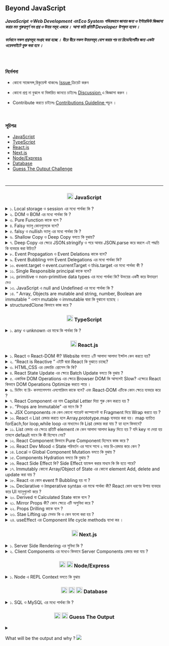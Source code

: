 ## Beyond JavaScript

##### JavaScript ও Web Development এর Eco System গভিরভাবে জানার জন্য ও ইন্টারভিউ জিজ্ঞাসা করার মত গুরুত্বপূর্ণ সব প্রশ্ন ও উত্তর সমূহ একত্রে । আশা করি প্রতিটি Developer উপকৃত হবেন ।

##### বর্তমানে সকল  প্রশ্নসমুহ সংগ্রহ  করা হচ্ছে ।  ধীরে ধীরে সকল উত্তরসমূহ যোগ  করার  পর  তা  রিডেবিলেটির জন্য একটা  ওয়েবসাইটে যুক্ত করা  হবে । 


<!--
##### সকল কন্ট্রিবিউটোরস যাদের প্রতি কৃতজ্ঞতা প্রকাশ করছি।

<img src="https://contrib.rocks/image?repo=yeasin-2002/Beyond-JavaScript" />
 -->

<br>

### নির্দেশনা

- কোনো সাজেসন্স,রিকুয়েস্ট থাকলেঃ <a href="https://github.com/yeasin-2002/We-Do-not-Know-JS/issues"> Issue </a> ক্রিয়েট করুন

- কোনো প্রশ্ন না বুঝলে বা বিস্তারিত জানতে চাইলেঃ <a href="https://github.com/yeasin-2002/We-Do-not-Know-JS/discussions"> Discussion </a> এ জিজ্ঞাসা করুন ।

- Contribute করতে চাইলেঃ <a href="https://github.com/yeasin-2002/We-Do-not-Know-JS/blob/main/CONTRIBUTING.md"> Contributions Guideline </a> পড়ুন ।

<br>

### সূচিপত্র

- [JavaScript](#js)
- [TypeScript](#ts)
- [React.js](#reactjs)
- [Next.js](#nextjs)
- [Node/Express](#node-express)
- [Database](#database)
- [Guess The Output Challenge](#GTO)

<br>

<hr>

<h3 align="center" id="js"><img src="https://skillicons.dev/icons?i=js" width="20" />  JavaScript</h3>

<div>

<details>
<summary> ১.  Local storage ও  session   এর মধ্যে পার্থক্য কি ?  </summary>

#### <span style="color:#f43f5e;">উঃ</span> local storage ও session এর মধ্যে পার্থক্য হলোঃ

| পার্থক্য  | Local Storage                                                        | Session Storage            |
| --------- | -------------------------------------------------------------------- | -------------------------- |
| স্থায়ীত্ব | মা্যানুয়ালি বা প্রোগ্রামিক্যালি ব্রাউজার ডাটা ক্লিয়ার না করা পর্যন্ত | ট্যাব ক্লোস করার সাথে সাথে |
| এভাইলেবল  | সকল window তেই                                                       | নির্দিষ্ট ট্যাবেই          |
| উপযোগী    | দীর্ঘ সময় ডাটা রাখায়                                                 | আল্প সময় ডাটা রাখায়        |

</details>

<details>
<summary> ২. DOM ও BOM এর মধ্যে পার্থক্য কি ?  </summary>

#### BOM ও DOM ব্রাউজারের JavaScript এর Window Object এর উপাদান । ব্রাউজারে সকল কিছু window নামের একটা master object এর থেকে একসেস করা যায়

BOM ও DOM এর মধ্যে পার্থক্য হলোঃ

| বিষয়          | DOM                                                              | BOM                                                |
| ------------- | ---------------------------------------------------------------- | -------------------------------------------------- |
| পূর্ননাম      | Document Object Model                                            | Browser Object Model                               |
| ব্যখ্যা       | HTML ও XML documents যার মাধ্যমে হোস্ট এনভাইরমেন্ট এর স্ট্রাকচার | ব্রাউজার স্পেসিফিক ফাংশনালিটি                      |
| উপাদান        | Elements, Attributes, Text, etc.                                 | Window, Screen, Location, History, Navigator, etc. |
| নিয়ন্ত্রনকারী | W3C                                                              | প্রতিটি ব্রাউজারে ভিন্ন ভিন্নভাবে ইম্প্লিমেন্ট করে |

</details>

<details>
<summary>৩.  Pure Function কাকে বলে ?     </summary>

#### Computer Science এর ভাষায় যে সকল function ইন্টার্নাল লজিক নিয়ে থাকে ও একই Input এর জন্য একই Output দিয়ে থাকে তাকে Pure Function বলে ।

এর ২টা বৈশিষ্ট থাকে

- নিজের বিজনেস লজিক নিয়ে কনসার্ন ।
- Same Input এর জন্য Same output দিয়ে থাকে ।

Pure Function এর উদাহরণঃ

<img src="./assets/pureFnExample.png"  width="500px" />

এখানে pureFn কে Input হিসেবে যতবারই ২ দেয়া হবে এটি প্রতিবার ৪ রিটার্ন করবে ।

এখানে Pure function নীতি ২টি সঠিকভাবে ফলো করা হয়েছে ।

১. প্রতিবার same input এর জন্য same output দিবে ।

২. বাহিরের কোনো প্রকার স্টেট বা কিছু প্ররিরর্তন করে নাই

অপরদিকে,

<img src="./assets/impureFnExample.png"  width="500px" />

impureFn এর ক্ষেত্রে Pure function নীতি ২টি সঠিকভাবে ফলো করা হয়নি ।

১. প্রতিবার same input দিলেও আলাদা আলাদা output দিচ্ছে ।

২. এটি বাহিরের count variable পরিবর্তন করছে, অর্থাৎ শুধুমাত্র নিজের লজিক নিয়ে কনসার্ন না , function টি নিজের body এর বাহিরের কিছু পরিবর্তন করে ফেলেছে ।

তাই এটি pure function না ।

</details>

<details>
<summary>৪.  Falsy  ভ্যালু কোনগুলেকে বলে?  </summary>

#### 0, "", null, undefined, NaN, false এগুলোকে falsy ভালু বলে ।

</details>

<details>
<summary>৫.  falsy ও  nullish ভ্যালু এর মধ্যে পার্থক্য কি ?  </summary>

#### Falsy value বলতে 0, "", null, undefined, NaN, false কে বুঝায় এবং nullish value বলতে null, undefined কে বুঝায় ।

nullish value মুলত falsy value এর সাবসেট ।

##### ওপারেটর

- falsy value এর জন্য || দিয়ে চেক করা যায়
- nullish value ডিটেক্ট করতে ?? ব্যবহার করা হয়

</details>

 <details>
 <summary>৬.   Shallow Copy ও Deep Copy বলতে কি বুঝায়?   </summary>

#### কোনো Object বা Array ১ লেভেল ডিপ কপি করতে গেলে তাকে Shallow Copy বলে । আর ২ লেভেল বা ততোধিক ডিপ কপি করতে গেলে তাকে Deep Copy বলে ।

#### উদাহরণঃ

১. Shallow Copy

  <img src="./assets/shallowCopyExample.png" width="500px" >

এখানে,
original array কে Spread Oparetor দিয়ে কপি করা হয় ।
যেহেতু origianl array এর মাঝে অবজেক্ট আছে তাই এখানে অবজেক্ট এর ক্ষেত্রে একই রেফারেন্স দিয়ে কপি হয়েছে । তাই যখন আমরা original array এর অবজেক্ট এর কোনো প্রপার্টি চেঞ্জ করবো তখন কপি করা array এর অবজেক্ট এর কোনো প্রপার্টি চেঞ্জ হয়ে যাবে ।

২. Deep Copy

  <img src="./assets/deepCopyExample.png" width="500px" >

এখানে,
original object কে Spread Oparetor দিয়ে কপি করা হয় এবং তার পাশাপাশি এর ভিতরের Object কেউ আবার Spread Oparetor দিয়ে কপি করা হয়েছে । তাই এডি ২ লেভেল নেস্টেড হবার পরো সম্পুর্ন Deeply Copy হয়ে

Tips: অনেক লেভেলের ডিপ কোনো Object/Array যদি Immutadly পরিবর্তন

 </details>

<details>
<summary>৭.  Deep Copy   এর ক্ষেত্রে JSON.stringify ও পরে আবার JSON.parse করে  করলে এই  পদ্ধতি কি ব্যবহার করা  উচিত?    </summary>

### Deep Copy এর ক্ষেত্রে JSON.stringify ও পরে আবার JSON.parse করা হয় যা আসলে উচিত না ।

যেমনঃ

<img src="./assets/json_strinify_persepng.png" width="500px" >

কারনঃ

- যদি কোনো `Object` এর মধ্যে কোনো `funtion` থাকে তাহলে সেটি `JSON.stringify` করলে সেটি `String` হয়ে যায় । এবং সেটি পরে আবার `JSON.parse` করলে সেটি `String` থেকে অবজেক্ট হয়ে যায় । কিন্তু সেটি `funtion` হওয়া সত্ত্বেও সেটি `funtion` হিসেবে কাজ করবে না । কারন সেটি `String` হয়ে গেছে । তাই এই পদ্ধতি ব্যবহার করা উচিত না ।

- `Object` হলো `JavaScript` এর বিশেষ ডাটা টাইপ , এক্ষেত্রে এর ফলে এটি `String` হয়ে যাবে এবং সেটি পরে আবার `Object` হিসেবে কাজ করবে না অনেক ক্ষেত্রে কারন এর Prototype কে সেটি হারিয়ে যাবে ।

</details>

 <details>
 <summary>৮.  Event Propagation ও Event Delations  কাকে বলে?  </summary>
 
 ### Event Propagation
  JavaScript-এ Event Propagation হলো একটি ইভেন্ট হ্যান্ডলিং প্রক্রিয়া যা তিনটি ফেজে ঘটে: Capturing Phase, Target Phase, এবং Bubbling Phase. এই তিনটি ফেজে ঘটে একটি ইভেন্ট হ্যান্ডলিং প্রক্রিয়া।

### Event Delations

প্যারেন্ট এলিমেন্ট এর উপর একটি ইভেন্ট হ্যান্ডলার সেট করে এবং এই ইভেন্ট হ্যান্ডলার এর মাধ্যমে চাইল্ড এলিমেন্ট এর উপর ইভেন্ট হ্যান্ডলার সেট করা হয় তাকে Event Delations বলে ।

 </details>

  <details>
  <summary>৯.  Event Bubbling  বনাম Event Delegations এর মধ্যে  পার্থক্য কি?  </summary>
  Ans:
  </details>

  <details>
  <summary> ১০.  event.target ও event.currentTarget ও this.target  এর মধ্যে পার্থক্য কী ? </summary>
  Ans: 
  </details>

  <details>
  <summary>১১. Single Responsible principal কাকে বলে?  </summary>
  Ans:
  </details>

  <details>
  <summary>১২.  primitive ও   non-primitive data types  এর  মধ্যে  পার্থক্য কি? উভয়ের একটী করে উদাহরণ দেও
   </summary>

Ans:

  </details>

  <details>
<summary> ১৩. JavaScript এ   null and Undefined এর মধ্যে পার্থক্য কি ?   </summary>

- নাল এর সাধারণ ব্যবহার
  একটি ফাংশন প্যারামিটার হিসাবে, এর অর্থ হল যে ফাংশন প্যারামিটার কোনও অবজেক্ট নয়

```javascript
function myFn(obj) {
  if (null == obj) {
    // code
  }
}
```

- অবজেক্ট প্রোটোটাইপ চেইন শেষ হিসাবে

```javascript
Object.getPrototypeOf(Object.prototype);
```

- ভেরিয়েবলটি মুক্ত করার সময়, ভেরিয়েবলটিকে নাল বরাদ্দ করুন

```javascript
let o = {
  code: 'abc'
};
o = null;
```

- অপরিশোধিত এর সাধারণ ব্যবহার
  ভেরিয়েবল ঘোষিত হলেও নির্ধারিত নয়, ভেরিয়েবলের মান নির্ধারিত হয়

```javascript
let o;
console.log(o); //undefined
```

- ফাংশনটি সরবরাহ করা উচিত যে পরামিতি কল করার সময় সরবরাহ করা হয় না, তারপরে প্যারামিটারের মান সরবরাহ করা হয় না

```javascript
function myFn(o) {
  console.log(o);
}
myFn(); //undefined
```

- বৈশিষ্ট্য যা অবজেক্টটি ধারণ করে না, মানটি সংজ্ঞায়িত

```javascript
let o = {
  code: 'abc'
};
console.log(o.name); //undefined
```

- যখন ফাংশনটি কোনও মান ফেরত দেয় না, এটি ডিফল্টরূপে অপরিবর্তিত থাকে

```javascript
function myFn(obj) {
  obj = 'a';
}
console.log(myFn()); //undefined
```

- নাল এবং undefined মধ্যে মিল
  বুলিয়ান রূপান্তরিত হলে মিথ্যা

```javascript
console.log(Boolean(null)); // false
console.log(Boolean(undefined)); // false
```

নাল এবং undefined মধ্যে পার্থক্য
কোনও সংখ্যায় রূপান্তরিত করার সময় ফলাফলটি পৃথক। নাল রূপান্তরকরণের ফলাফলটি 0 এর একটি বৈধ সংখ্যা মান এবং অপরিবর্তিত রূপান্তরের ফলাফল NaN হয়।

```javascript
console.log(Number(null)); // 0
console.log(Number(undefined)); // NaN
```

- দুটি প্রকারের ধরন পৃথক, নাল প্রকারের অবজেক্ট এবং undefined প্রকারটি undefined।

```javascript
console.log(typeof null); //object
console.log(typeof undefined); //undefined
```

- নাল এবং undefined তুলনা করুন
  নাল এবং undefined মধ্যে পার্থক্য করার জন্য, শুধুমাত্র একত্রিত হতে পারে cong একত্রিত করে, এটি দুটি প্রকারের সমান কিনা তা কঠোরভাবে তুলনা করবে।

```javascript
console.log(Boolean(null == undefined)); // true
console.log(Boolean(null === undefined)); // false
```

- যোগফল

উপরের তুলনার পরে, আমাদের এই দুটি প্রকারের একটি স্পষ্ট ধারণা রয়েছে। সাধারণত যখন কোডটি লেখার সময় কোনও ভেরিয়েবলের একটি কার্যকর মান আছে কিনা তা আমরা বিচার করি তখন আমাদের দুজনের মধ্যে পার্থক্য করার প্রয়োজন হয় না, কেবল এটি বুলিয়ান টাইপ হিসাবে ব্যবহার করুন। কিন্তু যখন সম্পত্তিটি রয়েছে কিনা তা বিচার করার দরকার রয়েছে, আমাদের অবশ্যই টাইপটি কঠোরভাবে অবধারিত হিসাবে বিচার করতে হবে। অবশেষে, আমরা যদি একটি সংখ্যাসূচক মান পাস করি তবে অবশ্যই আমাদের প্রথমে রায় দিতে হবে, এবং সরাসরি একটি সংখ্যার ধরণের কাছে সরাসরি কাস্ট করা যাবে না, অন্যথায় নাল আমাদের অস্বাভাবিক ফলাফল পেতে বাধ্য করবে এবং অপরিবর্তিত সরাসরি অবৈধ ফলাফলের এনএএন গণনা করবে।

</details>

<details>
<summary> ১৪.  “  Array, Objects are mutable and string, number, Boolean  are immutable “ এখানে mutable ও immutable দ্বারা কি বুঝানো  হয়েছে ।  </summary>

### Ans:

</details>

<details>
<summary>  structuredClone  কিভাবে কাজ করে ?  </summary>
<span style='color:#f43f5e;'>উঃ</span>

<img  src="./assets/structuredClone.png" width="500px"  />

কোনো একটী Object/Array কে Copy করতে হলে আমরা সাধারনত `spread operator` বা `Slice` ব্যবহার করি ।

যেমন

```jsx
const skill = ['html', 'css', 'js'];

const cloneWithSlice = skill.slice();
const cloneSpread = [...skill];
```

কিন্তু যদি এটি আরও ভিতর আরও আবার কোনো Array/Object থাকত তখন সেই পার্ট নিজেদের আবার Spread দিয়ে করা প্রয়োজন Deep Copy করতে হলে ।

সহজে করতে আমরা সবাই Immer ব্যবহার করি যা একটি থার্ড পার্টি লাইব্রেরি । তবে বর্তমানে JavaScript এর বিল্ড ইন মেথদ আছে যা দিয়ে সহজে এটি করা যেতে পারে ।

```jsx
const person = {
  name: 'yeasin',
  skill: ['typeScript', 'react']
};

const cloneWithStructured = structuredClone(person);
```

### **[Syntax](https://developer.mozilla.org/en-US/docs/Web/API/structuredClone#syntax)**

```jsx
structuredClone(value);
structuredClone(value, options);
```

### Reference

- [MDN](https://developer.mozilla.org/en-US/docs/Web/API/structuredClone#syntax)
- [MDN The structured clone algorithm](https://developer.mozilla.org/en-US/docs/Web/API/Web_Workers_API/Structured_clone_algorithm)
- [Can I use](https://caniuse.com/?search=structuredClone)
- You Tube: **[James Q Quick](https://www.jamesqquick.com/blog/deep-clones-javascript-structuredclone/)**

# Warning:

- এটি `ES2022` এর ফিচার তাই Node 17+ ও লেটেস্ট ব্রাউজারে সাপোর্ট করে শুধু । এক্ষেত্রে `TypeScript` ব্যবহার করা হলে `Perser` হিসেবে ব্যবহার করলে তখন এটি চাইলে আগের কোনো `JS Verson` এ কনভার্ট করতে পারেন ।
- কোনো Object এর ক্ষেত্রে যদি `functions` থাকে তাহলে সেটির ক্ষেত্রে এটি Deep Copy করতে পারে না

</details>

</div>

<h3 align="center" id="ts"><img src="https://skillicons.dev/icons?i=ts" width="20" />  TypeScript</h3>

<div>
<details>
<summary>১. any  ও unknown এর মাঝে কি পার্থক্য কি ?  </summary>

#### <span style="color:#f43f5e;">উঃ</span> any এবং unknown উভয়ই TypeScript এর বিশেষ ধরনের টাইপ যা যে কোন variable এ ডিক্লেয়ার করা যায় , তবে এগুলি বিভিন্ন পরিস্থিতিতে ব্যবহার করা হয়:

- `any` : এই টাইপটি TypeScript Officially নিজেরা Recommend করে না । আপনি একটি `any` টাইপে যে কোন মান নির্ধারণ করতে পারেন এবং কোন কম্পাইল সময় চেক ছাড়াই একটি `any` টাইপের যে কোন বৈশিষ্ট্য অ্যাক্সেস করতে পারেন। এটি একটি ভেরিয়েবলের জন্য টাইপ চেকিং থেকে বাদ দেওয়ার মতো।

- `unknown` : এই টাইপটি `any` এর টাইপ-নিরাপদ বিকল্প । একটি `unknown` টাইপে যে কোন মান নির্ধারণ করতে পারা যাবে , তবে আপনি কোন প্রকার টাইপ চেকিং না করলে একটি `unknown` টাইপের যে কোন বৈশিষ্ট্য অ্যাক্সেস করতে, তাদের কল করতে / বানাতে করতে বা যে কোন expresstions ব্যবহার করতে পারবেন না (সমানতা চেক ছাড়া)।
</details>

</div>

<h3 align="center" id="reactjs"><img src="https://skillicons.dev/icons?i=react" width="20" />  React.js</h3>

<div> 
 <details>
 <summary> ১.  React ও React-DOM কী? Website বানাতে ২টি আলাদা আলাদা ইন্সটল কেন করতে  হয়?  </summary>
 
React.js বলতে React ও React-DOM  এর সমন্বয়ে একটা  প্যাকেজ বুঝায় । যদিও ২টি আলাদা আলদা ভূমিকা রাখে  ।

##### React : এটি মূলত JavaScript ওয়েব ও অ্যাপ এর জন্য একটি প্যাকেজ ও কাচামাল বলা যায় ।

কিভাবে রিয়েক্ট কাজ করবে তার নির্ধারণ করে ।

##### React-DOM : Browser DOM এর একটি কপি বা শেডো ডম । মূলত React এ কোনো State পরিবর্তন হলে সেটি আগে Virtual-DOM (V-DOM) এ সেটি পরিবর্তন করে এবং তা ডিফিং বা রি- কনসালেসশন এলগোরিদম এর মাধ্যমে কোন component এ পরিবর্তন হয়েছে সেটি এই খসড়া ডমে পরিবর্তনের এরপর সারর্জিক্যাল অপারেশনের এর মাধ্যমে মূল ডমে পরিরর্তন করে

 </details>

 <details>
 <summary>২.  “React is Reactive ” এইটি দ্বারা React কি  বুঝাতে চাচ্ছে? </summary>
 
 ### React এর কোনো State   পরিবর্তনের সাথে সাথে Component Re-render এর মাধ্যমে Updated Sate টি Brower DOM এ  Automatically পরিরর্তন করে ।  তাই বলে হয় রিয়েক্ট রিয়েক্টিভ  মানে State  পরিবর্তনের  সাথে সাথে তা রিয়েক্ট করে ও তার  ফলাফল মূল ডমে রিফলেক্ট করে

 </details>

 <details>
 <summary>৩.  HTML,CSS  এর রেন্ডারিং প্রোসেস কি কি?  </summary>
 Ans:
 </details>
 
 <details>
 <summary>৪.  React State Update এর ক্ষেত্রে Batch Update বলতে কি বুঝায় ? </summary>

### React এর কোনো State Update হলে তা সাথে সাথে মূল ডমে পরিবর্তন রিফলেক্ট করে না । অর্থাৎ, একত্রে পরিবর্তিত Sate সমূহ মূল ডমে Update করে ।

অনেক State একত্রে গ্রুপ আকারে update করাকেই Batch Update বলা হয় ।

 </details>

 <details>
 <summary>৫.  একাধিক DOM Operations এর ক্ষেত্রে Browser DOM  কি আসলেই Slow?   এক্ষেত্রে React  কিভাবে DOM Operations Optimize করতে পারে ।  </summary>
 
###  Browser DOM Operations  Slow নয় তবে পার্সিনং থেকে  Display পার্ট    প্রতি অপারেশনের  করতে হয় ।    এক্ষেত্রে React.js Batch Update এর মাধ্যমে   একত্রে সব State update  করে ।

#### ফলে কম ওপারেশন হয় সেটির ক্ষেত্রে কম Parsing and Display process থাকায় DOM Optimize হয়

 </details>

 <details>
 <summary>৬.  ডিফিং বা  রি- কনসালেসশন এলগোরিদম কাকে বলে? এবং React-DOM এটিকে কোন ক্ষেত্রে ব্যবহার  করে ? </summary>
Application এর কোনো State পরিবর্তন হলে সেটি  রেন্ডার ট্রি এর মাঝে খুজঝে তা মূল ডমে তা update  করতে  Diffing Algorithm  ব্যবহার করা হয় ।

#### মূলত, রিয়েক্ট একটি Component Tree বা Render Tree মেইন্টাইন করে । তাই কোনো Component এ State পরিবর্তন হলে সেই Component টি রেন্ডার ট্রি থেকে খুজে বের করার জন্য যে Algorithm ব্যবহার করে তাকে ডিফিং বা রি- কনসালেসশন এলগোরিদম বলে ।

 </details>

 <details>
 <summary>৭.  React Component এর নাম Capital Letter দিয়া শুরু কেন করতে হয় ?  </summary>
 Application এর function  JSX  রিটার্ন করতে পারে আবার অন্য যেকোনো ভ্যালু ।

এক্ষেত্রে কোনটি JSX রিটার্ন করে এমন , অর্থাৎ কোনটী কোম্পোনেন্ট আর কোনটি সাধারণ function তার নির্নয়ের জন্য Component এর নামে Capital Letter দিয়ে শুরু করতে হয় ।

 </details>

 <details>
 <summary> ৮.  “Props are Immutable” এর মানে কি ?  </summary>
 
Immutable এর মানে অপরিবর্তনযোগ্য ।  সাধারনত modifications  করা  যাবে না এমন বুঝায় তবে Replace করা যাবে  এমন । 
 React Components এর  Props হিসেবে একটি Object পেয়ে থাকি  ।

যেমনঃ

```jsx
**export const ReactComponentsDemo = (props) => {
 const {name,id} = props;

  return <div >index</div>;
};**
```

এই Props নামের Object a আমরা name, id পাচ্ছি ।

উদাহরণ হিসেবে এমন ধরতে পারি,

```jsx
{
id: 1,
name: "yeasin",
}
```

এক্ষেত্রে কোনো কারনে বা কোনো event এর মাধ্যমে state পরিবর্তন হয়ে name = “md kawsar islam yeasin ” হয়ে গেল ।

এক্ষেত্রে, মনে হতে পারে update হবার কারনে name এর ভ্যালু পরিবর্তন করবে props এর, কিন্তু Props are immutable এর মানে বুঝায় এর কোনো ভ্যালু পরিবর্তন হলে পরবরর্তী রেন্ডারে আবার নতুন একট object পাবে । শুধুমাত্র updated value টা নয়

অর্থাৎ, এর পরবর্তীতে রি রেন্ডারে props হবে

```jsx
{
id: 1,
name: "md kawar islam  yeasin",
}
```

 </details>

 <details>
 <summary>৯.  JSX Components  কে কেন কোনো প্যারেন্ট কম্পোনেন্ট বা Fragment দিয়ে Wrap করতে হয় ?  </summary>

React Component JSX রিটার্ন করে । JSX মূলত একটি Object । প্রতিটী html tag Object হিসেবে শেষে কম্পাইল করে ।

আমরা জানি, কোনো function যেকোনো একটি মাত্র ভ্যালু রিটার্ন করে ।

তাই যদি একটি মাত্র element বা Fragment দিয়া Wrap করা থাকে তাহলে একটি Object এর মধ্যে বাকি সব element গুলো nested object আকারে থাকে ও তা রিটার্ন করে ।

 </details>

 <details>
 <summary>১০.  React এ List রেন্ডার করতে হলে Array.prototype.map ব্যবহার করা হয়। map ব্যাতিত forEach,for loop,while loop এর মাধ্যমেও কি  List রেন্ডার করা যায় ? হ্যা হলে কিভাবে?  </summary>
### List Render এর ক্ষেত্রে আমরা map ব্যবহার করে থাকি ।

যেমনঃ

```tsx
import { Fragment } from "react";
import { Component1, Component2, Component3 } from "./Components";

const App = () => {
  const list = [Component1, Component2, Component3];
  return (
    <div>
      <h1>App</h1>
      {list.map((Val, index) => {
        return (
          <Fragment key={index}>
            <Val /> {/* প্রতিটি JSX Component এখানে  Call হচ্ছে  */}
          </Fragment>
        );
      })}
    </div>
  );
```

### আমরা Array.prototype.map কেন ব্যবহার করি ?

React এর রেন্ডারের জন্য চাই JSX Return করে এমন function বা React কম্পোনেন্ট ।

এক্ষেত্রে map একটি নতুন modified array রিটার্ন করে । যা সরাসরি UI এর মাঝে ব্যবহার করতে পারে । উপরের Examples এর ক্ষেত্রে Array.prototype.map ব্যবহার করায় list এর modified একটি Array of Components আমরা পাই যা React তা সরাসরি UI তে রেন্ডার করতে পারছে ।

### map ছাড়া অন্য method চাইলে ব্যবহার করা যায় ।

এক্ষেত্রে একটু অতিরিক্ত কাজ করতে হবে । UI তে সরাসরি রেন্ডার করতে পারবে না । তাই একটি অতিরিক্ত Array বা List এর মধ্যে সব Component গুলো রাখতে হবে । এবং এক্ষেত্রে কোনো key দিতে হবে ।

উদাহরণঃ

```jsx
export const App = () => {
  const data = ['Item 1', 'Item 2', 'Item 3'];
  const items = [];

  data.forEach((item, index) => {
    items.push(<li key={index}>{item}</li>);
  });

  return <ul>{items}</ul>;
};

export default MyComponent;
```

 </details>

 <details>
 <summary> ১১.  List রেন্ডার এর ক্ষেত্রে প্রতিটি element কে কেন আলাদা আলাদা key দিতে হয় ? যদি key না দেয়া হয় তাহলে default ভাবে কি কী হিসেবে  নেয়?  </summary>
 
### React এ List Render করার ক্ষেত্রে প্রতিটি element কে আলাদা আলাদা key দিতে হয় । যদি প্রোগ্রামার key না দেয় তাহলে এটি Default ভাবে Index কে  key হিসেবে নিয়ে থাকে ।

### index কে key হিসেবে দেয়া কেন উচিত নয় ?

index কে যদি key হিসেবে দেই তাহলে এক্ষেত্রে কিছু সমস্যা হতে পারে । যেমনঃ

ধরি,

1. List of Components যা map করে UI তে দেখানো হল । এখানে প্রতিটি elements এর key তাদের index কে দেয়া হল ।
2. onClick কোনো event এ ১ম index এর Component কে remove করা হল ।
3. এখন ২য় element টি হয়ে যাবে ১ম element । যেহেতু array এর ১ম elements টি remove করা হয়েছে তাই ২য়টির index হবে ১ম টির index অর্থাৎ 1 .
4. রিয়েক্ট মূলত index দিয়ে ট্রাক রাখে । এক্ষেত্রে React সঠিকভাবে ট্রাক রাখাতে পারবে না । কারন তার অনুযায়ী 1 index ওলা Component টি remove করা হয়েছে কিন্তু এখন আবার আবার দেখা যাচ্ছে যে আবার 1 index এর কোনো component আছে । এক্ষেত্রে React কনফিউসড হয়ে যাবে ।
5. এসল ক্ষেত্রে Wired Behave করতে পারে ।

 </details>

 <details>
 <summary>১২.  React Component কিভাবে Pure Component হিসেবে কাজ  করে ?  </summary>
 Ans:
 </details>

 <details>
 <summary> ১৩.  React Dev Mood এ  State পরিবর্তন  এর সাথে সাথে ২ ভার রি-রেন্ডার করে কেন ? </summary>
 
React Development mood এ কোনো  পরিবর্তন হলে সেই  component ও এর সকল Child components কে re-render করে ।

তবে Dev Mood এ এটি ২ বার করে ।

```jsx
ReactDOM.createRoot(document.getElementById('root')).render(
  <React.StrictMode>
    <App />
  </React.StrictMode>
);
```

মূলত main.jsx আমরা React.StrictMode ব্যবহার এর জন্য এই Behavior পেয়ে থাকি।

এক্ষেত্রে React প্রটিতি component ও এর সকল Child components কে ২ বার re-render করার মাধ্যমে Module Dependency Tree এর কোথায় কোন Error হয়েছে তা চেক করে ।

এর ফলে কোনো error হলে উক্ত file ও কত নাম্বার লাইনে হয়েছে তা show করতে পারে ।

তবে এটি Production Deployment এর পর আর কাজ করে না ।

 </details>

 <details>
 <summary> ১৪.  Local ও Global Component Mutation বলতে কি বুঝায় ? </summary>
 
 React Development mood এ কোনো  পরিবর্তন হলে সেই  component ও এর সকল Child components কে re-render করে ।

তবে Dev Mood এ এটি ২ বার করে ।

```jsx
ReactDOM.createRoot(document.getElementById('root')).render(
  <React.StrictMode>
    <App />
  </React.StrictMode>
);
```

মূলত main.jsx আমরা React.StrictMode ব্যবহার এর জন্য এই Behavior পেয়ে থাকি।

এক্ষেত্রে React প্রটিতি component ও এর সকল Child components কে ২ বার re-render করার মাধ্যমে Module Dependency Tree এর কোথায় কোন Error হয়েছে তা চেক করে ।

এর ফলে কোনো error হলে উক্ত file ও কত নাম্বার লাইনে হয়েছে তা show করতে পারে ।

তবে এটি Production Deployment এর পর আর কাজ করে না ।

 </details>

 <details>
 <summary>১৫.  Components Hydration বলতে কি বুঝায় ?  </summary>
 Ans:
 </details>

 <details>
 <summary> ১৬.  React Side Effect কি? Side Effect হ্যান্ডেল করার মাধ্যম কি কি হতে পারে?  </summary>
 
React Development mood এ কোনো  পরিবর্তন হলে সেই  component ও এর সকল Child components কে re-render করে ।

তবে Dev Mood এ এটি ২ বার করে ।

```jsx
ReactDOM.createRoot(document.getElementById('root')).render(
  <React.StrictMode>
    <App />
  </React.StrictMode>
);
```

মূলত main.jsx আমরা React.StrictMode ব্যবহার এর জন্য এই Behavior পেয়ে থাকি।

এক্ষেত্রে React প্রটিতি component ও এর সকল Child components কে ২ বার re-render করার মাধ্যমে Module Dependency Tree এর কোথায় কোন Error হয়েছে তা চেক করে ।

এর ফলে কোনো error হলে উক্ত file ও কত নাম্বার লাইনে হয়েছে তা show করতে পারে ।

তবে এটি Production Deployment এর পর আর কাজ করে না ।

 </details>

<details>
<summary> ১৭.  Immutably কোনো Array/Object of State  এর কোনো element Add, delete and update করা যায় ?  </summary>

ধরি,

কোনো একট Array Of Object নেয়া হল।

যার initial value { id: 1, name: "yeasin"}

```jsx
const [arr, setArr] = useState([{ id: 1, name: 'yeasin' }]);
```

### কোনো একটি নতুন element Add করতে হলে ।

```jsx
const newArr = [...arr, { id: 2, name: 'kawsar' }];
setArr(newArr);
```

ধাপসমূহ,

1. arr এর সকল element গুলো newArr এর spread Operator এর মাধ্যমে Copy করে নেয়া হলো
2. এবং কপি করার সাথেই নতুন একটি element যোগ করা হল ।
3. setArr এর caller function এ নতুন Array টি দিয়ে দেয়া হল ।
4. এক্ষেত্রে আগের ভ্যালু রেমুভ হবে ও নতুন newArr এর ভ্যালুটি বর্তমান state হবে ।

### কোনো একটি নতুন element Delete করতে হলে ।

```jsx
const deletedArr = arr.filter(val => val.id !== 1);
setArr(deletedArr);
```

ধরি, ১ নং ID element কে Delete করতে চাই ,

ধাপসমূহ,

1. বর্তমান state অর্থাৎ arr এর উপর filter ব্যবহার করি ।
2. যে element এর id ১ সেট ছাড়া বাকি element গুলো Array এর মধ্যে পাবো
3. setArr এ deletedArr টি দিয়ে দেই। এক্ষেত্রে আগের State এর পরিবর্তে নতুন এই deletedArr টি arr value হিসেবে গন্য হবে ।

</details>

  <details>
  <summary>১৮. React এর কোন event টি Bubbling হয় না ?  </summary>

#### React এর Scroll বা onScroll event event Bubbling হয় না ।

  </details>

<details>
<summary>১৯.  Declarative ও Imperative syntax এর    মাঝে   পার্থক্য কী? React কোন ধরণের  উপায় ব্যবহার করে  UI ম্যানুপুলেট করে ?  </summary>

Declarative বলতে বর্ননামূলক বুঝায় এবং Imperative এর মানে বিস্তারিত নির্দেশনামূলক বুঝায় ।

উদাহরণঃ

আপনি মিরপুর থেকে শাহবাগ যাবেন ।

এক্ষেত্রে আপনি গাড়িতে উঠলেন ও ড্রাইভারকে বললেন যে আপনাকে শাহবাগ নিয়ে যেতে এখন সে তার নিজের মত রাস্তা দিয়ে নিয়ে যাবে ।

এই উপায় হচ্ছে Declarative ।

আবার,

আপনি গাড়িতে উঠে প্রতি রাস্তায় রাস্তায় বলে দিলেন এবার বামে এর পর ডানে যেতে এভাবে সম্পুর্ন রাস্তা তাকে দেখিইয়ে দেখিয়ে নিয়ে গেলেন, এই উপায় হলো Imperative

React.js মূলত Declarative উপায় ফলো করে UI ম্যানুপুলেট করে থাকে । এখানে আমরা নির্দিষ্ট state define করি ও তা setState দিয়ে পরিবর্তন করি কিন্তু ম্যানুয়ালি কোনো DOM এলিমেন্ট পরিবর্তন করতে হয় না । React নিজে তা নিজের মত করে আমাদের তা বিস্তারিত বলে দিতে হয় না ।

আবার Raw JavaScript এর ক্ষেত্রে কোনো State পরিবর্তন করে সেটা আবার ম্যানুয়ালি DOM এ Update করে দিতে হত । তাই এক্ষেত্রে এটি Imperative উপায় ফলো করতে হয়

</details>

<details>
<summary>২০.  Derived বা Calculated  State কাকে বলে ?  </summary>

বর্তমানের কোনো State সমূহের সমন্বয়ে অন্য কোনো State বানানো কে Derived বা Calculated State বলে ।

যেমনঃ

```jsx
const [firstName, setFirstName] = useState('');
const [firstName, setLastName] = useState('');
const [fullName, setFullName] = useState('');
```

এখানে, firstName and lastName আছে আবার fullName এর State আছে । এখন আমাদের যদি firstName বা lastName পরিবর্তন করতে হয় তাহলে প্রতিবার event Handler এর থেকে fullName পরিবর্তন করত হবে ।

কিন্তু,

```jsx
const [firstName, setFirstName] = useState('');
const [lastName, setLastName] = useState('');

const fullName = firstName + lastName;
```

এখানে fullName firstName ও lastName এর ভ্যালু নিয়ে আমরা fullName এর একটা ভ্যালু পাচ্ছি

এখানে যেহেতু বর্তমানের State এর firstName ও lastName দিয়ে fullName বানানো হয়েছে তাই এক্ষেত্রে fullName Derived বা Calculated State বলা হয় ।

</details>

<details>
<summary>২১.  Mirror Props  কী? কোন ক্ষেত্রে এটি     অসুবিধা   করে  ?  </summary>

useState এর Initial Value যদি Parent Component এর থেকে Props এর মাধ্যমে নিয়ে সেটি তা ব্যবহার করা হয় তখন সেটী Mirror Props বলা হয় ,

যেমন ,

```jsx
import { useState } from 'react';

export const DeriveState = ({ initialCategory }) => {
  const [category, setCategory] = useState(initialCategory);

  return <div>Mirror Props</div>;
};
```

এখানে, অসুবিধা হলোঃ

- Parent Component এর এই ভ্যলু যদি State এর ভ্যালু হয় ও পরে তা পরিবর্তন হবে তা এই Child Component এর Value পরিবরর্তন হবে না ।
- এটি ১ম এই Initial Values হিসেবে থাকবে ও এর মাঝে Setter Function এর মাধ্যমেই পরিবর্তন করানো যাবে । Parents এর কোনো setter Function দিয়া পরিবর্তন করলে তা Child এর value পরিবর্তন হবে না

</details>

<details>
<summary>২২.  Props Drilling কাকে বলে ?  </summary>
<span style='color:#f43f5e;'>উঃ</span>  
</details>

<details>
<summary>২৩. Stae Lifting up মেথড কি ও কেন ফলো করা হয় ?  </summary>
<span style='color:#f43f5e;'>উঃ</span>  
</details>

<details>
<summary> ২৪.  useEffect  এর   Component life cycle methods    ব্যাখা কর । </summary>

<span id="component-life-cycle-method" style='color:#f43f5e;'>উঃ</span>

<img src="./assets/react-lifecycle-methods.png" />

**কোনো এক প্রাচীনকালে `Class Component` এর ক্ষেত্রে** Component life cycle নামের একটা Topic ছিল । বর্তমানে functional component এর জন্য তা হয়ত নেই । কিন্তু তার ২/৩ টা কন্সেপ্ট এখনও প্রয়োজন যা `useEffect` এর ক্ষেত্রে প্রয়োজ্য ।

### useEffeect কী?

`useEffect` হলো `React.js` এর সাইড ইফেক্ট হ্যান্ডেল করার জন্য একটি হুক ।

### Component life cycle Methods কি ?

`React` এর কোম্পোনেন্ট রেন্ডার হবার প্রতিটি পর্যায়কে `life cycle Methods` বলা হয় ।

Class Component এর ক্ষেত্রে এ সকল method আমাদের নিজেদের function হিসেবে লেখা প্রয়োজন হত তবে বর্তমানে তা করতে হয় না । useEffect দিয়া সব হ্যাডেল করা যায় । তাই এ methods না থাকলেও তার কনসেপ্ট আছে এখনও ।

মুলত class syntax এর এই আলাদা আলাদা ঝামেলা থেকে মুক্তি পাবার জন্য একটি মাত্র hook আনা হয় ।

### Mount, Unmount

- `Mount`: Render Phase বা Commit এর পরবর্তী অবস্থাকে বলে
- `UnMount`: Render Phase বা Commit এর পরবর্তী অবস্থা বা render tree থেকে remove করা হলে তাকে বলে unmount ।

### Methods

- **`componentDidMount()`**
- **`componentDidUpdate()`**
- **`componentWillUnmount()`**

উক্ত সকল method এর Concepts একও আমরাদের জানা লাগে ।

### ComponentDidMount

কম্পোনেন্ট কি মাউন্ট হয়েছে? যদি হয় তাহলে এর ভিতরের কোড রান করবে ।

সহজে বুঝা যাচ্ছে , component যখন mount হবে মানে render phrase শেষ হবে সেটার পর এই effect টি ফায়ার হবে । বর্তমানে এটী useEffect দিয়া আমরা যেভাবে করি ।

```jsx
useEffect(() => {
  // rander phase এর পর এটি রান করবে ।
}, []);
```

এখানে [ ] দেয়ার মাধ্যমে বুঝানো হল এর কোনো Dependency নেই তাই এটি Render phase শেষ হবার পর একবার রান করবে ।

### componentDidUpdate

কোম্পোনেন্ট এর নির্দিষ্ট কিছু কি update হয়েছে? যদি হয় তাহলে এটি আবার রান করা হবে।
যেমন ধরি কোনো একটা state আছে আমাদের কোডে এবং সেটা আপডেট হলে এই এফেক্ট টি রান করবে নিজে থেকেই ।

```tsx
useEffect(() => {
  // name পরিবর্তন হলে এটি আবার রান করবে
}, [name]);
```

### componentWillUnmount

কোনো components  যদি react render tree এর থেকে রিমুভ করা হয় তখন এটি রান হবে  । বর্তমানে আমরা এটি  useEffect এর Cleanup function নামে চিনি ।  যদি useEffect কোনো functions return করে তাহলে সেটি unmount এর সময় তা ফারায় করবে নিজে থেকে  ।

```jsx
useEffect(() => {
  return () => {
    // unmount  এর সময় এটি রান হবে ।
  };
}, []);
```

</details>

</div>

<!-- Next.js -->
<h3 align="center" id="nextjs"><img src="https://skillicons.dev/icons?i=nextjs" width="20" />  Next.js</h3>

<details>
<summary>১. Server Side Rendering এর সুবিধা কি ?  </summary>
 <span style="color:#f43f5e;">উঃ</span>
  সার্ভার সাইড রেন্ডারিং এ ইনিশিয়াল এইচটিএমএল সার্ভারেই রেন্ডার হয়ে ক্লায়েন্ট এ আসে বিধায় ক্লায়েন্ট এর নতুন করে রেন্ডার করা লাগে না। এতে করে ওয়েব পেজ এর ইনিশিয়াল লোডিং টাইম কমে যায়। এছাড়া সার্চ ইঞ্জিন এই ইনিশিয়াল এইচটিএমএল কন্টেন্ট থেকেই ইন্ডেক্সিং করে বিধায় ওয়েবসাইট এর SEO র‍্যাংক বৃদ্ধি পায়।
</details>

<details>
<summary>২.  Client Components এর মধ্যেও কিভাবে Server Components রেন্ডার করা যায় ?  </summary>
 <span style="color:#f43f5e;">উঃ</span>
</details>

<h3 align="center" id="node-express"><img src="https://skillicons.dev/icons?i=nodejs" width="20" /> <img src="https://skillicons.dev/icons?i=express" width="20" />  Node/Express</h3>

<details>
<summary> ১. Node এ  REPL  Context  বলতে কি বুঝায়</summary>

#### <span style="color:#f43f5e;">উঃ</span> Node.js REPL (Read-Eval-Print Loop) হল একটি ইন্টারেক্টিভ রানটাইম এনভায়রনমেন্ট যেখানে Node.js কোড লিখে তা তারপরেই রান করা যায় ও Output দেখা যায়।

যেমন Terminal এ node লিখে এন্টার দিলে একটি REPL এনভায়রনমেন্ট শুরু হয়। এখানে আমরা যেকোনো ধরনের জাভাস্ক্রিপ্ট কোড লিখতে পারি এবং তা রান করতে পারি।

উদাহরণঃ

![image](./assets/nodeREPLExample.png)

</details>

<h3 align="center" id="database">
<img src="https://skillicons.dev/icons?i=mongodb" width="20" />
<img src="https://skillicons.dev/icons?i=mysql" width="20" />
<img src="https://skillicons.dev/icons?i=postgresql" width="20" />
  Database</h3>
<div>
  <details>
  <summary>১.  SQL ও MySQL এর মধ্যে  পার্থক্য কি ?  </summary>
 <span style="color:#f43f5e;">উঃ</span>

✅ সংক্ষেপে বললে, একটি হলো ডাটাবেজ, অন্যটি হলো ল্যাংগুয়েজ।

🛑 SQL ( Structured query language ) –
এসকিউএল হচ্ছে স্ট্রাকচার্ড কুয়েরি ল্যাংগুয়েজ। এটি একটি ল্যাংগুয়েজ। যা দিয়ে কোন নির্দিষ্ট ধরণের ডেটাবেজ সিস্টেমে ডাটাবেস তৈরি, ডাটাবেসের তথ্য আপডেট, নতুন তথ্য ডিলিট, তথ্য পরিবর্তন ইত্যাদি করা যায়। অর্থাৎ ডেটাবেসে সংরক্ষিত ডাটাকে প্রয়োজন অনুযায়ী ব্যবহার করার জন্য SQL ব্যবহৃত হয়।

🛑 MySQL ( My Structured Query Language ) –
মাইএসকিউএল হচ্ছে একটি রিলেশনাল ডেটাবেজ ম্যানেজমেন্ট সিস্টেম (RDBMS)। সহজ ভাষায় বললে এটা একটা সফটওয়্যার, যেখানে ডাটা ম্যানুপুলেশন, স্টোরেজ , মডিফিকেশন, ডিলিট ইত্যাদি একটা টেবুলার ফরমেট এর মাধ্যমে করা যায় । এই পরিবর্তনগুলোই আমরা SQL কমান্ড ব্যবহার করে করি। এর বিকল্পগুলোর মধ্যে আছে— ওরাকল, এসকিউ-লাইট, পোস্টজিআরই-এসকিউএল, মাইক্রোসফট এসকিউএল সার্ভার, আইবিএম মাইক্রোসফট এক্সেস ইত্যাদি।

##### লেখাঃ phitron.io

📌 তাদের কোর্স সম্পর্কে আরো বিস্তারিত জানতে ভিজিট করুন - phitron.io

  </details>
</div>

<h3 align="center" id="GTO"> <img src="https://skillicons.dev/icons?i=js" width="20" /> <img src="https://skillicons.dev/icons?i=ts" width="20" /> Guess The Output </h3>

<div>
<!-- Coding Challange -->

<details>
<summary>

What will be the output and why ?
<img src="./assets/Challenge/1.png" >

 </summary>
<span style='color:#f43f5e;'>উঃ</span>  Yeasin

#### কারন :

১ম এ আমরা এটি লক্ষ করিঃ

```
const takeInput = (input ) => {
  console.log(input);
};

takeinput()
```

আগে এটি লক্ষ করি, এখানে যদি takeInput কে call করা হয় তাহলে input এর value By default হিসেবে undefined হিসেবে থাকবে । এখানে আমরা কোনো ভ্যালু পাস করিনি । তাই এখানে input এর ভ্যালু হিসেবে undefined হিসেবে থাকবে ।

কিন্তু এক্ষেত্রে এটির default value দিয়ে দিলে এর পর যদি যদি ওই paramitar এর ভ্যালু undefined হয় তাহলে এটি ওই default value টি নিয়ে দেখাবে ।

তাই যেহেতু আমাদের input এর default value দেয়া ছিল এই জন্য এখানে আমরা takeInput কে call করলে এটি undefined না হয়ে Yeasin দেখাবে ।

</details>
</div>
